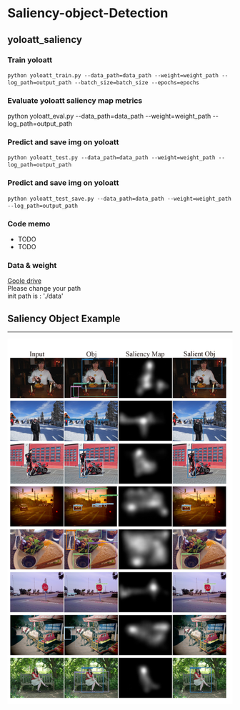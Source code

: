 # Saliency-object-Detection
  
## yoloatt_saliency
  
### Train yoloatt
    python yoloatt_train.py --data_path=data_path --weight=weight_path --log_path=output_path --batch_size=batch_size --epochs=epochs
  
### Evaluate yoloatt saliency map metrics
   python yoloatt_eval.py --data_path=data_path --weight=weight_path --log_path=output_path
   
### Predict and save img on yoloatt 
    python yoloatt_test.py --data_path=data_path --weight=weight_path --log_path=output_path
    
### Predict and save img on yoloatt 
    python yoloatt_test_save.py --data_path=data_path --weight=weight_path --log_path=output_path
  
### Code memo
  * TODO
  * TODO
### Data & weight
[Goole drive](https://drive.google.com/drive/folders/1s-xrGMb26etWnLVvbrngF0eKq3FvAbth?usp=sharing)    
    Please change your path    
    init path is : './data'
  
## Saliency Object Example
---
![method5_Salobj](https://github.com/Lu-Hsuan/yoloatt_v3_2/blob/master/img_example/sal_obj_test%203_ch.png)
  

